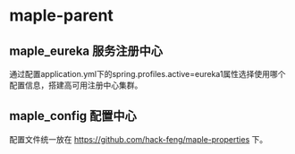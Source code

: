 # maple-parent

  ## maple_eureka  服务注册中心
  通过配置application.yml下的spring.profiles.active=eureka1属性选择使用哪个配置信息，搭建高可用注册中心集群。 
  
  ## maple_config  配置中心
  配置文件统一放在 https://github.com/hack-feng/maple-properties 下。
